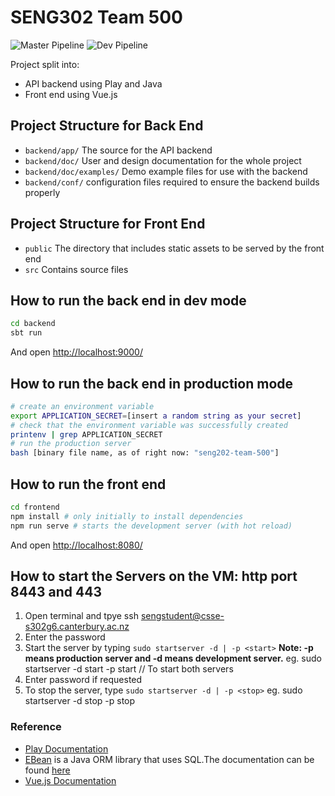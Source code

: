 # SENG302 Team 500

![Master Pipeline](https://eng-git.canterbury.ac.nz/seng302-2019/team-500/badges/master/pipeline.svg?style=flat)
![Dev Pipeline](https://eng-git.canterbury.ac.nz/seng302-2019/team-500/badges/dev/pipeline.svg?style=flat)

Project split into:
- API backend using Play and Java
- Front end using Vue.js

## Project Structure for Back End
* `backend/app/` The source for the API backend
* `backend/doc/` User and design documentation for the whole project
* `backend/doc/examples/` Demo example files for use with the backend
* `backend/conf/` configuration files required to ensure the backend builds properly

## Project Structure for Front End
* `public` The directory that includes static assets to be served by the front end
* `src` Contains source files

## How to run the back end in dev mode
```bash
cd backend
sbt run
```
And open <http://localhost:9000/>

## How to run the back end in production mode
```bash
# create an environment variable
export APPLICATION_SECRET=[insert a random string as your secret]
# check that the environment variable was successfully created
printenv | grep APPLICATION_SECRET
# run the production server
bash [binary file name, as of right now: "seng202-team-500"]
```

## How to run the front end
```bash
cd frontend
npm install # only initially to install dependencies
npm run serve # starts the development server (with hot reload)
```
And open <http://localhost:8080/>

## How to start the Servers on the VM: http port 8443 and 443
1. Open terminal and tpye ssh sengstudent@csse-s302g6.canterbury.ac.nz
2. Enter the password
3. Start the server by typing `sudo startserver -d | -p <start>`
    **Note: -p means production server and -d means development server.**
    eg. sudo startserver -d start -p start // To start both servers
4. Enter password if requested
5. To stop the server, type `sudo startserver -d | -p <stop>`
    eg. sudo startserver -d stop -p stop

### Reference
* [Play Documentation](https://playframework.com/documentation/latest/Home)
* [EBean](https://www.playframework.com/documentation/latest/JavaEbean) is a Java ORM library that uses SQL.The documentation can be found [here](https://ebean-orm.github.io/)
* [Vue.js Documentation](https://vuejs.org/v2/guide/)

